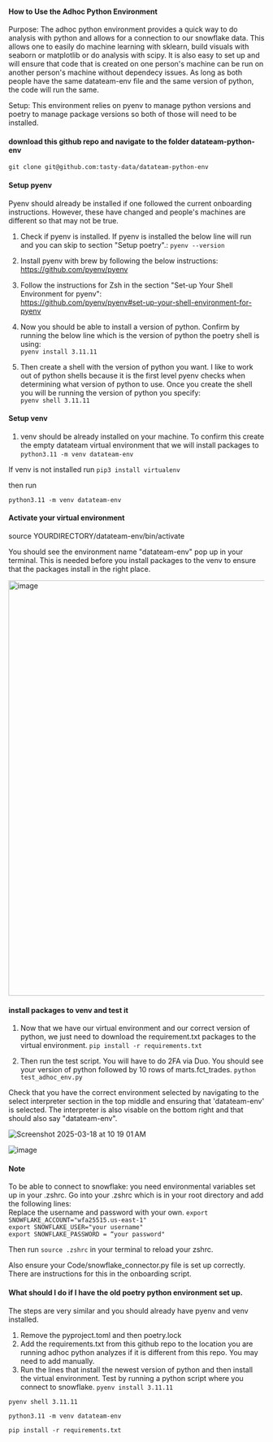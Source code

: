 #### How to Use the Adhoc Python Environment 

Purpose: The adhoc python environment provides a quick way to do analysis with python and allows for a connection to our snowflake data. This allows one to easily do machine learning with sklearn, build visuals with seaborn or matplotlib or do analysis with scipy. It is also easy to set up and will ensure that code that is created on one person's machine can be run on another person's machine without dependecy issues. As long as both people have the same datateam-env file and the same version of python, the code will run the same.

Setup: This environment relies on pyenv to manage python versions and poetry to manage package versions so both of those will need to be installed.

#### download this github repo and navigate to the folder datateam-python-env
`git clone git@github.com:tasty-data/datateam-python-env`


#### Setup pyenv
Pyenv should already be installed if one followed the current onboarding instructions. However, these have changed and people's machines are different so that may not be true.

1. Check if pyenv is installed. If pyenv is installed the below line will run and you can skip to section "Setup poetry".:
`pyenv --version`

2. Install pyenv with brew by following the below instructions:\
https://github.com/pyenv/pyenv

3. Follow the instructions for Zsh in the section "Set-up Your Shell Environment for pyenv":\
https://github.com/pyenv/pyenv#set-up-your-shell-environment-for-pyenv

4. Now you should be able to install a version of python. Confirm by running the below line which is the version of python the poetry shell is using:\
`pyenv install 3.11.11`

5. Then create a shell with the version of python you want. I like to work out of python shells because it is the first level pyenv checks when determining what version of python to use. Once you create the shell you will be running the version of python you specify:\
`pyenv shell 3.11.11`


#### Setup venv
1. venv should be already installed on your machine. To confirm this create the empty datateam virtual environment that we will install packages to
`python3.11 -m venv datateam-env`

If venv is not installed run 
`pip3 install virtualenv`

then run 

`python3.11 -m venv datateam-env`

#### Activate your virtual environment
source YOURDIRECTORY/datateam-env/bin/activate

You should see the environment name "datateam-env" pop up in your terminal. This is needed before you install packages to the venv to ensure that the packages install in the right place.

<img width="818" alt="image" src="https://github.com/user-attachments/assets/53aaac21-5b0a-4af8-bebc-b256800efe88" />



#### install packages to venv and test it
1. Now that we have our virtual environment and our correct version of python, we just need to download the requirement.txt packages to the virtual environment.
`pip install -r requirements.txt`

2. Then run the test script. You will have to do 2FA via Duo. You should see your version of python followed by 10 rows of marts.fct_trades.
`python test_adhoc_env.py`

Check that you have the correct environment selected by navigating to the select interpreter section in the top middle and ensuring that 'datateam-env' is selected. The interpreter is also visable on the bottom right and that should also say "datateam-env".

![Screenshot 2025-03-18 at 10 19 01 AM](https://github.com/user-attachments/assets/01dc6f37-ae52-47a4-ba25-f8dbd9ff8abe)

![image](https://github.com/user-attachments/assets/b1e63bdb-e109-4e5e-b3cf-ad7a5ee1d862)



#### Note
To be able to connect to snowflake: you need environmental variables set up in your .zshrc. Go into your .zshrc which is in your root directory and add the following lines: \
Replace the username and password with your own.
`export SNOWFLAKE_ACCOUNT="wfa25515.us-east-1"` \
`export SNOWFLAKE_USER="your username"` \
`export SNOWFLAKE_PASSWORD = “your password"`

Then run `source .zshrc` in your terminal to reload your zshrc.

Also ensure your Code/snowflake_connector.py file is set up correctly. There are instructions for this in the onboarding script.

#### What should I do if I have the old poetry python environment set up.
The steps are very similar and you should already have pyenv and venv installed. 
1. Remove the pyproject.toml and then poetry.lock
2. Add the requirements.txt from this github repo to the location you are running adhoc python analyzes if it is different from this repo. You may need to add manually.
3. Run the lines that install the newest version of python and then install the virtual environment. Test by running a python script where you connect to snowflake.
`pyenv install 3.11.11`

`pyenv shell 3.11.11`

`python3.11 -m venv datateam-env`

`pip install -r requirements.txt`





